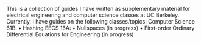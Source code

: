This is a collection of guides I have written as supplementary material for electrical engineering and computer science classes at UC Berkeley.
Currently, I have guides on the following classes/topics: 
Computer Science 61B:
• Hashing
EECS 16A:
• Nullspaces (in progress) 
• First-order Ordinary Differential Equations for Engineering (in progress) 
